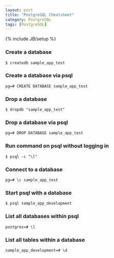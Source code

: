 ```yaml
---
layout: post
title: "PostgreSQL Cheatsheet"
category: PostgreSQL
tags: [PostgreSQL]
---
```

{% include JB/setup %}

### Create a database
    $ createdb sample_app_test

### Create a database via psql
    pg=# CREATE DATABASE sample_app_test

### Drop a database
    $ dropdb "sample_app_test"

### Drop a database via psql
    pg=# DROP DATABASE sample_app_test

### Run command on psql without logging in
    $ psql -c "\l"

### Connect to a database
    pg=# \c sample_app_test
    
### Start psql with a database
    $ psql sample_app_development

### List all databases within psql
    postgres=# \l

### List all tables within a database
    sample_app_development=# \d


